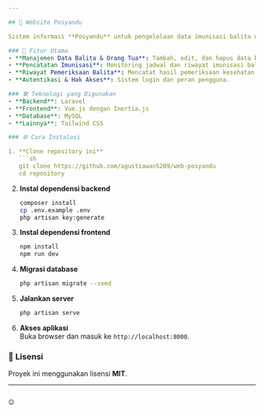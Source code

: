 ```yaml
---

## 🌿 Website Posyandu  

Sistem informasi **Posyandu** untuk pengelolaan data imunisasi balita dan orang tua, pengelolaan data balita dan orang tua, serta riwayat pemeriksaan balita. Dibangun menggunakan **Laravel, Vue.js, dan Inertia.js**.  

### 🚀 Fitur Utama  
- **Manajemen Data Balita & Orang Tua**: Tambah, edit, dan hapus data balita serta orang tua.  
- **Pencatatan Imunisasi**: Monitoring jadwal dan riwayat imunisasi balita.  
- **Riwayat Pemeriksaan Balita**: Mencatat hasil pemeriksaan kesehatan balita.  
- **Autentikasi & Hak Akses**: Sistem login dan peran pengguna.  

### 🛠️ Teknologi yang Digunakan  
- **Backend**: Laravel  
- **Frontend**: Vue.js dengan Inertia.js  
- **Database**: MySQL 
- **Lainnya**: Tailwind CSS

### ⚙️ Cara Instalasi  

1. **Clone repository ini**  
   ```sh
   git clone https://github.com/agustiawan5209/web-posyandu
   cd repository
   ```

2. **Instal dependensi backend**  
   ```sh
   composer install
   cp .env.example .env
   php artisan key:generate
   ```

3. **Instal dependensi frontend**  
   ```sh
   npm install
   npm run dev
   ```

4. **Migrasi database**  
   ```sh
   php artisan migrate --seed
   ```

5. **Jalankan server**  
   ```sh
   php artisan serve
   ```

6. **Akses aplikasi**  
   Buka browser dan masuk ke `http://localhost:8000`.  

### 📜 Lisensi  
Proyek ini menggunakan lisensi **MIT**.  

---
```

😊
